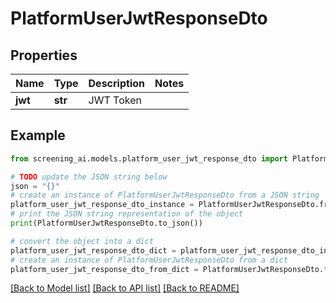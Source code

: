 # PlatformUserJwtResponseDto


## Properties

Name | Type | Description | Notes
------------ | ------------- | ------------- | -------------
**jwt** | **str** | JWT Token | 

## Example

```python
from screening_ai.models.platform_user_jwt_response_dto import PlatformUserJwtResponseDto

# TODO update the JSON string below
json = "{}"
# create an instance of PlatformUserJwtResponseDto from a JSON string
platform_user_jwt_response_dto_instance = PlatformUserJwtResponseDto.from_json(json)
# print the JSON string representation of the object
print(PlatformUserJwtResponseDto.to_json())

# convert the object into a dict
platform_user_jwt_response_dto_dict = platform_user_jwt_response_dto_instance.to_dict()
# create an instance of PlatformUserJwtResponseDto from a dict
platform_user_jwt_response_dto_from_dict = PlatformUserJwtResponseDto.from_dict(platform_user_jwt_response_dto_dict)
```
[[Back to Model list]](../README.md#documentation-for-models) [[Back to API list]](../README.md#documentation-for-api-endpoints) [[Back to README]](../README.md)


